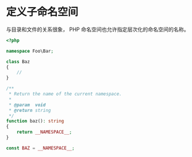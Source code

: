 # 定义子命名空间

与目录和文件的关系很象， PHP 命名空间也允许指定层次化的命名空间的名称。

```php
<?php

namespace Foo\Bar;

class Baz
{
    //
}

/**
 * Return the name of the current namespace.
 *
 * @param  void
 * @return string
 */
function baz(): string
{
    return __NAMESPACE__;
}

const BAZ = __NAMESPACE__;

```

